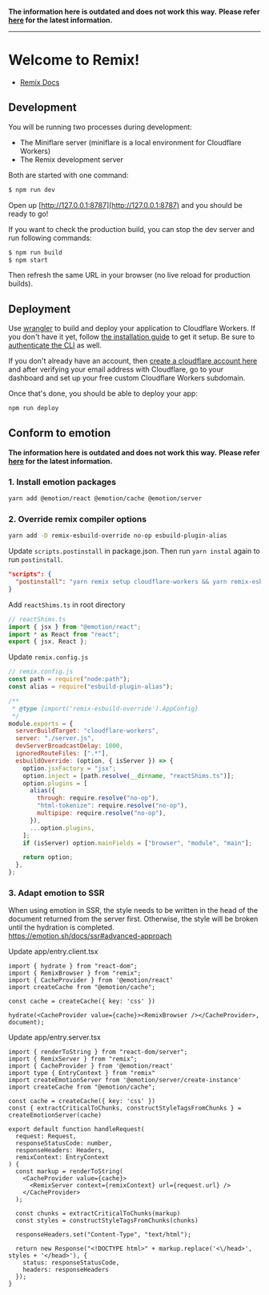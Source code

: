 **The information here is outdated and does not work this way.**
**Please refer [here](https://github.com/aiji42/remix-esbuild-override/tree/main/examples/emotion-css-props-cloudflare) for the latest information.**

---

# Welcome to Remix!

- [Remix Docs](https://remix.run/docs)

## Development

You will be running two processes during development:

- The Miniflare server (miniflare is a local environment for Cloudflare Workers)
- The Remix development server

Both are started with one command:

```sh
$ npm run dev
```

Open up [http://127.0.0.1:8787](http://127.0.0.1:8787) and you should be ready to go!

If you want to check the production build, you can stop the dev server and run following commands:

```sh
$ npm run build
$ npm start
```

Then refresh the same URL in your browser (no live reload for production builds).

## Deployment

Use [wrangler](https://developers.cloudflare.com/workers/cli-wrangler) to build and deploy your application to Cloudflare Workers. If you don't have it yet, follow [the installation guide](https://developers.cloudflare.com/workers/cli-wrangler/install-update) to get it setup. Be sure to [authenticate the CLI](https://developers.cloudflare.com/workers/cli-wrangler/authentication) as well.

If you don't already have an account, then [create a cloudflare account here](https://dash.cloudflare.com/sign-up) and after verifying your email address with Cloudflare, go to your dashboard and set up your free custom Cloudflare Workers subdomain.

Once that's done, you should be able to deploy your app:

```sh
npm run deploy
```

## Conform to emotion

**The information here is outdated and does not work this way.**
**Please refer [here](https://github.com/aiji42/remix-esbuild-override/tree/main/examples/emotion-css-props-cloudflare) for the latest information.**

### 1. Install emotion packages

```bash
yarn add @emotion/react @emotion/cache @emotion/server
```

### 2. Override remix compiler options

```bash
yarn add -D remix-esbuild-override no-op esbuild-plugin-alias 
```

Update `scripts.postinstall` in package.json. Then run `yarn instal` again to run `postinstall`.

```json
"scripts": {
  "postinstall": "yarn remix setup cloudflare-workers && yarn remix-esbuild-override"
}
```

Add `reactShims.ts` in root directory

```ts
// reactShims.ts
import { jsx } from "@emotion/react";
import * as React from "react";
export { jsx, React };
```

Update `remix.config.js`

```js
// remix.config.js
const path = require("node:path");
const alias = require("esbuild-plugin-alias");

/**
 * @type {import('remix-esbuild-override').AppConfig}
 */
module.exports = {
  serverBuildTarget: "cloudflare-workers",
  server: "./server.js",
  devServerBroadcastDelay: 1000,
  ignoredRouteFiles: [".*"],
  esbuildOverride: (option, { isServer }) => {
    option.jsxFactory = "jsx";
    option.inject = [path.resolve(__dirname, "reactShims.ts")];
    option.plugins = [
      alias({
        through: require.resolve("no-op"),
        "html-tokenize": require.resolve("no-op"),
        multipipe: require.resolve("no-op"),
      }),
      ...option.plugins,
    ];
    if (isServer) option.mainFields = ["browser", "module", "main"];

    return option;
  },
};
```

### 3. Adapt emotion to SSR

When using emotion in SSR, the style needs to be written in the head of the document returned from the server first. Otherwise, the style will be broken until the hydration is completed.  
https://emotion.sh/docs/ssr#advanced-approach

Update app/entry.client.tsx
```tsx
import { hydrate } from "react-dom";
import { RemixBrowser } from "remix";
import { CacheProvider } from '@emotion/react'
import createCache from "@emotion/cache";

const cache = createCache({ key: 'css' })

hydrate(<CacheProvider value={cache}><RemixBrowser /></CacheProvider>, document);
```

Update app/entry.server.tsx
```tsx
import { renderToString } from "react-dom/server";
import { RemixServer } from "remix";
import { CacheProvider } from '@emotion/react'
import type { EntryContext } from "remix"
import createEmotionServer from '@emotion/server/create-instance'
import createCache from "@emotion/cache";

const cache = createCache({ key: 'css' })
const { extractCriticalToChunks, constructStyleTagsFromChunks } = createEmotionServer(cache)

export default function handleRequest(
  request: Request,
  responseStatusCode: number,
  responseHeaders: Headers,
  remixContext: EntryContext
) {
  const markup = renderToString(
    <CacheProvider value={cache}>
      <RemixServer context={remixContext} url={request.url} />
    </CacheProvider>
  );

  const chunks = extractCriticalToChunks(markup)
  const styles = constructStyleTagsFromChunks(chunks)

  responseHeaders.set("Content-Type", "text/html");

  return new Response("<!DOCTYPE html>" + markup.replace('<\/head>', styles + '</head>'), {
    status: responseStatusCode,
    headers: responseHeaders
  });
}
```
